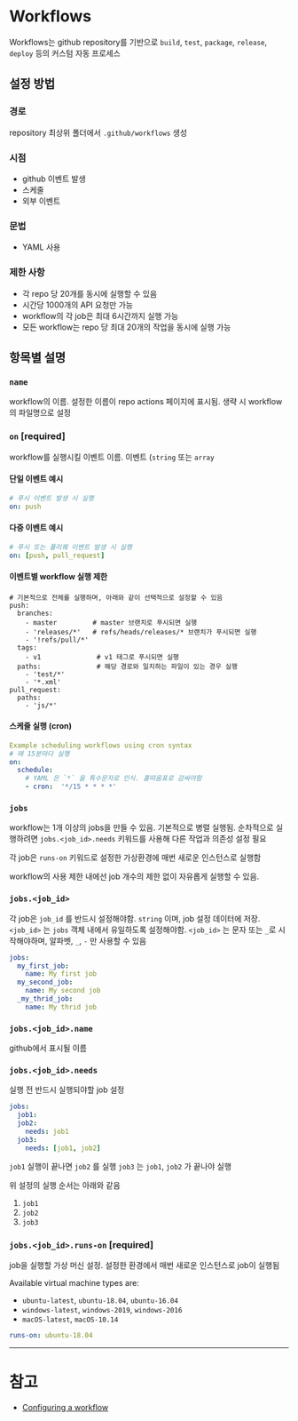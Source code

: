 # Workflows

Workflows는 github repository를 기반으로 `build`, `test`, `package`, `release`, `deploy` 등의 커스텀 자동 프로세스


## 설정 방법

### 경로

repository 최상위 폴더에서 `.github/workflows` 생성

### 시점

* github 이벤트 발생
* 스케줄
* 외부 이벤트

### 문법

* YAML 사용

### 제한 사항

* 각 repo 당 20개를 동시에 실행할 수 있음
* 시간당 1000개의 API 요청만 가능
* workflow의 각 job은 최대 6시간까지 실행 가능
* 모든 workflow는 repo 당 최대 20개의 작업을 동시에 실행 가능

## 항목별 설명

### `name`

workflow의 이름. 설정한 이름이 repo actions 페이지에 표시됨.
생략 시 workflow의 파일명으로 설정

### `on` **[required]**

workflow를 실행시킬 이벤트 이름. 이벤트 (`string` 또는 `array`

#### 단일 이벤트 예시

``` yaml
# 푸시 이벤트 발생 시 실행
on: push
```

#### 다중 이벤트 예시

``` yaml
# 푸시 또는 풀리퀘 이벤트 발생 시 실행
on: [push, pull_request]
```

#### 이벤트별 workflow 실행 제한

``` haml
# 기본적으로 전체를 실행하며, 아래와 같이 선택적으로 설정할 수 있음
push:
  branches:   
    - master         # master 브랜치로 푸시되면 실행
    - 'releases/*'   # refs/heads/releases/* 브랜치가 푸시되면 실행
    - '!refs/pull/*'
  tags:        
    - v1              # v1 태그로 푸시되면 실행
  paths:              # 해당 경로와 일치하는 파일이 있는 경우 실행
    - 'test/*'
    - '*.xml'
pull_request:
  paths:
    - 'js/*'
```

#### 스케줄 실행 (cron)

``` yaml
Example scheduling workflows using cron syntax
# 매 15분마다 실행
on:
  schedule:
    # YAML 은 `*` 을 특수문자로 인식. 홑따옴표로 감싸야함
    - cron:  '*/15 * * * *'
```

### `jobs`

workflow는 1개 이상의 jobs을 만들 수 있음.
기본적으로 병렬 실행됨. 순차적으로 실행하려면 `jobs.<job_id>.needs` 키워드를 사용해 다른 작업과 의존성 설정 필요

각 job은 `runs-on` 키워드로 설정한 가상환경에 매번 새로운 인스턴스로 실행함

workflow의 사용 제한 내에선 job 개수의 제한 없이 자유롭게 실행할 수 있음.

### `jobs.<job_id>`

각 job은 `job_id` 를 반드시 설정해야함. `string` 이며, job 설정 데이터에 저장.
`<job_id>` 는 `jobs` 객체 내에서 유일하도록 설정해야함.
`<job_id>` 는 문자 또는 `_`로 시작해야하며, 알파벳, `_`, `-` 만 사용할 수 있음

``` yaml
jobs:
  my_first_job:
    name: My first job
  my_second_job:
    name: My second job
  _my_thrid_job:
    name: My thrid job
```

### `jobs.<job_id>.name`

github에서 표시될 이름

### `jobs.<job_id>.needs`

실행 전 반드시 실행되야할 job 설정

``` yaml
jobs:
  job1:
  job2:
    needs: job1
  job3:
    needs: [job1, job2]
```

`job1` 실행이 끝나면 `job2` 를 실행
`job3` 는 `job1`, `job2` 가 끝나야 실행

위 설정의 실행 순서는 아래와 같음

1. `job1`
2. `job2`
3. `job3`

### `jobs.<job_id>.runs-on` [required]

job을 실행할 가상 머신 설정. 설정한 환경에서 매번 새로운 인스턴스로 job이 실행됨

Available virtual machine types are:

* `ubuntu-latest`, `ubuntu-18.04`, `ubuntu-16.04`
* `windows-latest`, `windows-2019`, `windows-2016`
* `macOS-latest`, `macOS-10.14`

``` yaml
runs-on: ubuntu-18.04
```

------------


# 참고

* [Configuring a workflow](https://help.github.com/en/articles/configuring-a-workflow)
